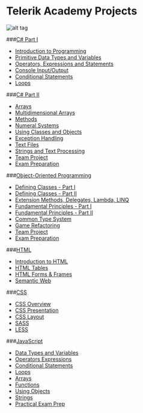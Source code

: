 Telerik Academy Projects
=======
![alt tag](https://raw2.github.com/unbelt/Telerik/master/TelerikNinja.gif)


###[C# Part I](https://github.com/unbelt/Telerik/tree/master/Homeworks/01.CSharpPartOne)
  - [Introduction to Programming](https://github.com/unbelt/Telerik/tree/master/Homeworks/01.CSharpPartOne/01.IntroductionToProgramming)
  - [Primitive Data Types and Variables](https://github.com/unbelt/Telerik/tree/master/Homeworks/01.CSharpPartOne/02.PrimitiveDataTypesAndVariables)
  - [Operators, Expressions and Statements](https://github.com/unbelt/Telerik/tree/master/Homeworks/01.CSharpPartOne/03.OperatorsExpressionsAndStatements)
  - [Console Input/Output](https://github.com/unbelt/Telerik/tree/master/Homeworks/01.CSharpPartOne/04.ConsoleInputOutput)
  - [Conditional Statements](https://github.com/unbelt/Telerik/tree/master/Homeworks/01.CSharpPartOne/05.ConditionalStatements)
  - [Loops](https://github.com/unbelt/Telerik/tree/master/Homeworks/01.CSharpPartOne/06.Loops)

###[C# Part II](https://github.com/unbelt/Telerik/tree/master/Homeworks/02.CSharpPartTwo)
  - [Arrays](https://github.com/unbelt/Telerik/tree/master/Homeworks/02.CSharpPartTwo/01.Arrays)
  - [Multidimensional Arrays](https://github.com/unbelt/Telerik/tree/master/Homeworks/02.CSharpPartTwo/02.MultidimensionalArrays)
  - [Methods](https://github.com/unbelt/Telerik/tree/master/Homeworks/02.CSharpPartTwo/03.Methods)
  - [Numeral Systems](https://github.com/unbelt/Telerik/tree/master/Homeworks/02.CSharpPartTwo/04.NumeralSystems)
  - [Using Classes and Objects](https://github.com/unbelt/Telerik/tree/master/Homeworks/02.CSharpPartTwo/05.UsingClassesAndObjects)
  - [Exception Handling](https://github.com/unbelt/Telerik/tree/master/Homeworks/02.CSharpPartTwo/06.ExceptionHandling)
  - [Text Files](https://github.com/unbelt/Telerik/tree/master/Homeworks/02.CSharpPartTwo/07.TextFiles)
  - [Strings and Text Processing](https://github.com/unbelt/Telerik/tree/master/Homeworks/02.CSharpPartTwo/08.StringsAndTextProcessing)
  - [Team Project](https://github.com/unbelt/Telerik/tree/master/Teamworks/Asteroids)
  - [Exam Preparation](https://github.com/unbelt/Telerik/tree/master/Homeworks/02.CSharpPartTwo/10.PracticalPreparation)

###[Object-Oriented Programming](https://github.com/unbelt/Telerik/tree/master/Homeworks/03.OOP)
  - [Defining Classes - Part I](https://github.com/unbelt/Telerik/tree/master/Homeworks/03.OOP/01.DefiningClasses-PartOne)
  - [Defining Classes - Part II](https://github.com/unbelt/Telerik/tree/master/Homeworks/03.OOP/02.DefiningClasses-PartTwo)
  - [Extension Methods, Delegates, Lambda, LINQ](https://github.com/unbelt/Telerik/tree/master/Homeworks/03.OOP/03.ExtensionMethods-Delegates-Lambda-LINQ)
  - [Fundamental Principles - Part I](https://github.com/unbelt/Telerik/tree/master/Homeworks/03.OOP/04.OOP-Principles-PartOne)
  - [Fundamental Principles - Part II](https://github.com/unbelt/Telerik/tree/master/Homeworks/03.OOP/05.OOP-Principles-PartTwo)
  - [Common Type System](https://github.com/unbelt/Telerik/tree/master/Homeworks/03.OOP/06.CommonTypeSystem)
  - [Game Refactoring](https://github.com/unbelt/Telerik/tree/master/Homeworks/03.OOP/AcademyPopcorn)
  - [Team Project](https://github.com/unbelt/Telerik/tree/master/Teamworks/RentalSystem)
  - [Exam Preparation](https://github.com/unbelt/Telerik/tree/master/Homeworks/03.OOP/Exam-Practice)

###[HTML](https://github.com/unbelt/Telerik/tree/master/Homeworks/04a.HTML)
  - [Introduction to HTML](https://github.com/unbelt/Telerik/tree/master/Homeworks/04a.HTML/01.HTML-Intro)
  - [HTML Tables](https://github.com/unbelt/Telerik/tree/master/Homeworks/04a.HTML/02.HTML-Tables)
  - [HTML Forms & Frames](https://github.com/unbelt/Telerik/tree/master/Homeworks/04a.HTML/03.HTML-Forms)
  - [Semantic Web](https://github.com/unbelt/Telerik/tree/master/Homeworks/04a.HTML/04.HTML-Semantic)

###[CSS](https://github.com/unbelt/Telerik/tree/master/Homeworks/04b.CSS)
  - [CSS Overview](https://github.com/unbelt/Telerik/tree/master/Homeworks/04b.CSS/01.CSS-Overview)
  - [CSS Presentation](https://github.com/unbelt/Telerik/tree/master/Homeworks/04b.CSS/02.CSS-Presentation)
  - [CSS Layout](https://github.com/unbelt/Telerik/tree/master/Homeworks/04b.CSS/03.CSS-Layout)
  - [SASS](https://github.com/unbelt/Telerik/tree/master/Homeworks/04b.CSS/04.CSS-SASS)
  - [LESS](https://github.com/unbelt/Telerik/tree/master/Homeworks/04b.CSS/05.CSS-LESS)

###[JavaScript](https://github.com/unbelt/Telerik/tree/master/Homeworks/05a.JavaScript)
  - [Data Types and Variables](https://github.com/unbelt/Telerik/tree/master/Homeworks/05a.JavaScript/01.Data-Types-and-Variables)
  - [Operators Expressions](https://github.com/unbelt/Telerik/tree/master/Homeworks/05a.JavaScript/02.Operators-Expressions)
  - [Conditional Statements](https://github.com/unbelt/Telerik/tree/master/Homeworks/05a.JavaScript/03.Conditional-Statements)
  - [Loops](https://github.com/unbelt/Telerik/tree/master/Homeworks/05a.JavaScript/04.Loops)
  - [Arrays](https://github.com/unbelt/Telerik/tree/master/Homeworks/05a.JavaScript/05.Arrays)
  - [Functions](https://github.com/unbelt/Telerik/tree/master/Homeworks/05a.JavaScript/06.Functions)
  - [Using Objects](https://github.com/unbelt/Telerik/tree/master/Homeworks/05a.JavaScript/07.Using-Objects)
  - [Strings](https://github.com/unbelt/Telerik/tree/master/Homeworks/05a.JavaScript/08.Strings)
  - [Practical Exam Prep](https://github.com/unbelt/Telerik/tree/master/Homeworks/05a.JavaScript/09.Practical-Exam-Prep)
